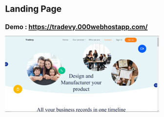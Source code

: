# Landing Page

## Demo : https://tradevy.000webhostapp.com/


![Alt text](Capture.PNG?raw=true "Title")
